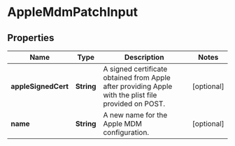 
# AppleMdmPatchInput

## Properties
Name | Type | Description | Notes
------------ | ------------- | ------------- | -------------
**appleSignedCert** | **String** | A signed certificate obtained from Apple after providing Apple with the plist file provided on POST. |  [optional]
**name** | **String** | A new name for the Apple MDM configuration. |  [optional]




